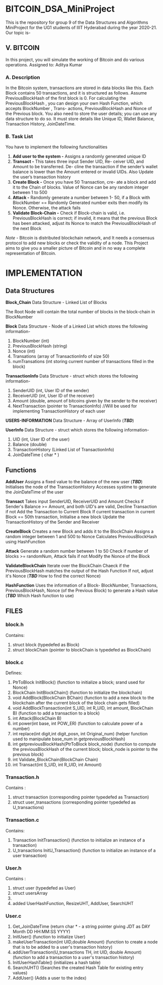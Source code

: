 # BITCOIN_DSA_MiniProject
This is the repository for group 9 of the Data Structures and Algorithms MiniProject for the UG1 students of IIIT Hyderabad during the year 2020-21. Our topic is-

## V. BITCOIN
In this project, you will simulate the working of Bitcoin
and do various operations.
Assigned to: Aditya Kumar



### A. Description
In the Bitcoin system, transactions are stored in data
blocks like this. Each Block contains 50 transactions, and
it is structured as follows.
Assume PreviousBlockHash of the first block is 0. For
calculating the PreviousBlockHash , you can design your
own Hash Function, which accepts BlockNumber , Trans-
actions, PreviousBlockHash and Nonce of the Previous
block.
You also need to store the user details; you can use any
data structure to do so. It must store details like Unique
ID, Wallet Balance, Transaction History, JoinDateTime.



### B. Task List
You have to implement the following functionalities

1. **Add user to the system -** Assigns a randomly
generated unique ID
2. **Transact -** This takes three input Sender UID, Re-
ceiver UID, and Amount to be transferred. De-
cline the transaction if the sender’s wallet balance
is lower than the Amount entered or invalid UIDs.
Also Update the user’s transaction history
3. **Create Block -** Once you have 50 Transaction, cre-
ate a block and add it to the Chain of blocks. Value
of Nonce can be any random integer between 1 to
500
4. **Attack -** Randomly generate a number between 1-
50, if a Block with BlockNumber == Randomly
Generated number exits then modify its Nonce.
Otherwise, the attack fails
5. **Validate Block-Chain -** Check if Block-chain is
valid, i.e. PreviousBlockHash is correct; if invalid,
it means that the previous Block has been attacked,
adjust its Nonce to match the PreviousBlockHash
of the next Block

_Note -_ Bitcoin is distributed blockchain network, and
It needs a consensus protocol to add new blocks or check
the validity of a node. This Project aims to give you
a smaller picture of Bitcoin and in no way a complete
representation of Bitcoin.

# IMPLEMENTATION

## Data Structures

**Block_Chain**
Data Structure - Linked List of Blocks

The Root Node will contain the total number of blocks in the block-chain in BlockNumber

**Block**
Data Structure - Node of a Linked List which stores the following information-
  1. BlockNumber (int)
  2. PreviousBlockHash (string)
  3. Nonce (int)
  4. Transations (array of TransactionInfo of size 50)
  5. numTransations (int storing current number of transactions filled in the block)

**TransactionInfo**
Data Structure - struct which stores the following information-
  1. SenderUID (int, User ID of the sender)
  2. ReceiverUID (int, User ID of the receiver)
  3. Amount (double, amount of bitcoins given by the sender to the receiver)
  4. NextTransaction (pointer to TransactionInfo) //Will be used for implementing TransactionHistory of each user

**USERS-INFORMATION**
Data Structure - Array of UserInfo (***TBD***)

**UserInfo**
Data Structure - struct which stores the following information-
  1. UID (int, User ID of the user)   
  2. Balance (double)
  3. TransactionHistory (Linked List of TransactionInfo)
  4. JoinDateTime ( char * )

## Functions

**AddUser**
Assigns a fixed value to the balance of the new user (***TBD***)
Initialises the node of the TransactionHistory
Accesses systime to generate the JoinDateTime of the user

**Transact**
Takes input SenderUID, ReceiverUID and Amount
Checks if Sender's Balance >= Amount, and both UID's are valid, Decline Transaction if not
Add the Transaction to Current Block
  If current transaction in current Block == 50th transaction, Initialise a new block
Update the TransactionHistory of the Sender and Receiver

**CreateBlock**
Creates a new Block and adds it to the BlockChain
Assigns a random integer between 1 and 500 to Nonce
Calculates PreviousBlockHash using HashFunction

**Attack**
Generate a random number between 1 to 50
Check if number of blocks >= randomNum, Attack fails if not
Modify the Nonce of the Block

**ValidateBlockChain**
Iterate over the BlockChain
Chaeck if the PreviousBlockHash matches the output of the Hash Function
  If not, adjust it's Nonce   (***TBD*** How to find the correct Nonce)
  
**HashFunction**
Uses the information of a Block- BlockNumber, Transactions, PreviousBlockHash, Nonce (of the Previous Block)
to generate a Hash value    (***TBD*** Which Hash function to use)

## FILES

### block.h
Contains:
  1. struct block (typedefed as Block)
  2. struct blockChain (pointer to blockChain is typedefed as BlockChain)
### block.c
Defines:
  1. PtrToBlock InitBlock() (function to initialize a block; srand used for Nonce)
  2. BlockChain InitBlockChain() (function to initialize the blockchain)
  3. void AddBlock(BlockChain BChain) (function to add a new block to the blockchain after the current block of the block chain gets filled)
  4. void AddBlockTransaction(int S_UID, int R_UID, int amount, BlockChain B) (function to add a transaction to a block)
  5. int Attack(BlockChain B)
  6. int power(int base, int POW_ER) (function to calculate power of a number)
  7. int replace(int digit,int digit_posn, int Original_num) (helper function used to manipulate base_num in getpreviousBlockHash)
  8. int getpreviousBlockHash(PtrToBlock block_node) (function to compute the previousBlockHash of the current block; block_node is pointer to the previous block)
  9. int Validate_BlockChain(BlockChain Chain)
  10. int Transact(int S_UID, int R_UID, int Amount)

### Transaction.h
Contains :
 1. struct transaction (corresponding pointer typedefed as Transaction)
 2. struct user_transactions (corresponding pointer typedefed as U_transactions)
 
### Transaction.c
Contains:
 1. Transaction InitTransaction() (function to initialize an instance of a transaction)
 2. U_transactions InitU_Transaction() (function to initialize an instance of a user transaction)

### User.h
 Contains :
 1. struct user (typedefed as User)
 2. struct usersArray 
 3. 
 2. added UserHashFunction, ResizeUHT, AddUser, SearchUHT

### User.c
 1. Get_JoinDateTime (return char * - a string pointer giving JDT as DAY Month DD HH:MM:SS YYYY)
 2. InitUser() (function to initialize User)
 3. makeUserTransaction(int UID,double Amount) (function to create a node that is to be added to a user's transaction history)
 4. addUserTransaction(U_transactions TH, int UID, double Amount) (function to add a transaction to a user's transaction history)
 5. InitUserHashTable() (initializes a hash table)
 6. SearchUHT() (Searches the created Hash Table for existing entry values)
 7. AddUser() (Adds a user to the index)
